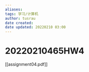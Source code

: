 ```yaml
---
aliases: 
tags: 学习/计算机
author: tusrau
date created: 
date updated: 20220210 03:00
---
```


# 20220210465HW4
[[assignment04.pdf]]